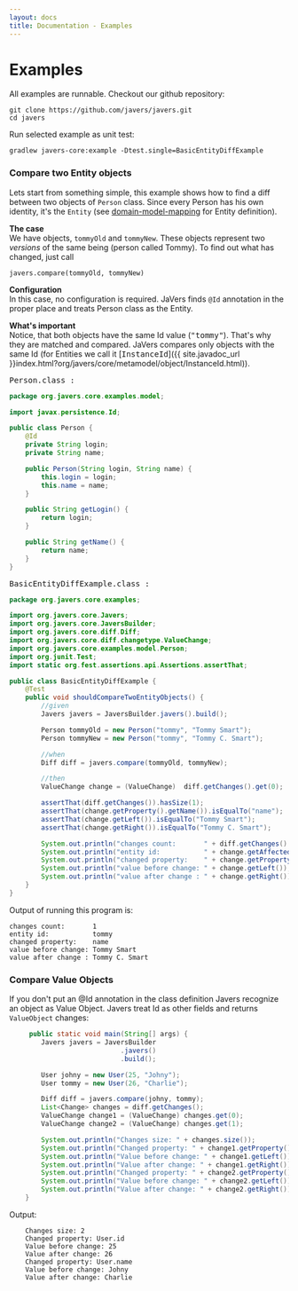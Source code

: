 ```yaml
---
layout: docs
title: Documentation - Examples
---
```


# Examples #

All examples are runnable.
Checkout our github repository:

```
git clone https://github.com/javers/javers.git
cd javers
```

Run selected example as unit test:

```
gradlew javers-core:example -Dtest.single=BasicEntityDiffExample
```

<a name="compare-entities"></a>
### Compare two Entity objects ###

Lets start from something simple, this example shows how to find a diff between two objects of `Person` class.
Since every Person has his own identity, it's the `Entity`
(see [domain-model-mapping](/documentation/configuration/#domain-model-mapping) for Entity definition).

**The case**<br/>
We have objects, `tommyOld` and `tommyNew`. These objects represent two *versions* of the same being (person called Tommy).
To find out what has changed, just call

    javers.compare(tommyOld, tommyNew)

**Configuration** <br/>
In this case, no configuration is required.
JaVers finds `@Id` annotation in the proper place and treats Person class as the Entity.

**What's important**<br/>
Notice, that both objects have the same Id value (<tt>"tommy"</tt>).
That's why they are matched and compared.
JaVers compares only objects with the same Id
(for Entities we call it [<tt>InstanceId</tt>]({{ site.javadoc_url }}index.html?org/javers/core/metamodel/object/InstanceId.html)).


<tt>Person.class :</tt>

```java
package org.javers.core.examples.model;

import javax.persistence.Id;

public class Person {
    @Id
    private String login;
    private String name;

    public Person(String login, String name) {
        this.login = login;
        this.name = name;
    }

    public String getLogin() {
        return login;
    }

    public String getName() {
        return name;
    }
}
```

<tt>BasicEntityDiffExample.class :</tt>

```java
package org.javers.core.examples;

import org.javers.core.Javers;
import org.javers.core.JaversBuilder;
import org.javers.core.diff.Diff;
import org.javers.core.diff.changetype.ValueChange;
import org.javers.core.examples.model.Person;
import org.junit.Test;
import static org.fest.assertions.api.Assertions.assertThat;

public class BasicEntityDiffExample {
    @Test
    public void shouldCompareTwoEntityObjects() {
        //given
        Javers javers = JaversBuilder.javers().build();

        Person tommyOld = new Person("tommy", "Tommy Smart");
        Person tommyNew = new Person("tommy", "Tommy C. Smart");

        //when
        Diff diff = javers.compare(tommyOld, tommyNew);

        //then
        ValueChange change = (ValueChange)  diff.getChanges().get(0);

        assertThat(diff.getChanges()).hasSize(1);
        assertThat(change.getProperty().getName()).isEqualTo("name");
        assertThat(change.getLeft()).isEqualTo("Tommy Smart");
        assertThat(change.getRight()).isEqualTo("Tommy C. Smart");

        System.out.println("changes count:       " + diff.getChanges().size());
        System.out.println("entity id:           " + change.getAffectedCdoId().getCdoId());
        System.out.println("changed property:    " + change.getProperty().getName());
        System.out.println("value before change: " + change.getLeft());
        System.out.println("value after change : " + change.getRight());
    }
}
```    

Output of running this program is:

    changes count:       1
    entity id:           tommy
    changed property:    name
    value before change: Tommy Smart
    value after change : Tommy C. Smart

<a name="compare-valueobjects"></a>
### Compare Value Objects ###

If you don't put an @Id annotation in the class definition Javers recognize an object as Value Object. Javers treat Id as other fields and 
returns ```ValueObject``` changes:


```java
     public static void main(String[] args) {
        Javers javers = JaversBuilder
                            .javers()
                            .build();

        User johny = new User(25, "Johny");
        User tommy = new User(26, "Charlie");

        Diff diff = javers.compare(johny, tommy);
        List<Change> changes = diff.getChanges();
        ValueChange change1 = (ValueChange) changes.get(0);
        ValueChange change2 = (ValueChange) changes.get(1);

        System.out.println("Changes size: " + changes.size());
        System.out.println("Changed property: " + change1.getProperty());
        System.out.println("Value before change: " + change1.getLeft());
        System.out.println("Value after change: " + change1.getRight());
        System.out.println("Changed property: " + change2.getProperty());
        System.out.println("Value before change: " + change2.getLeft());
        System.out.println("Value after change: " + change2.getRight());
    }
```    

Output:

        Changes size: 2
        Changed property: User.id
        Value before change: 25
        Value after change: 26
        Changed property: User.name
        Value before change: Johny
        Value after change: Charlie
